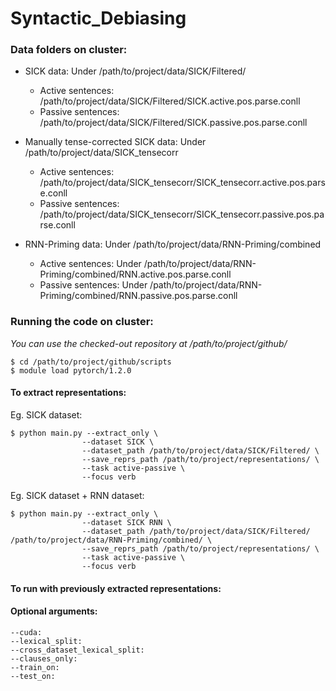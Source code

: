 # Syntactic_Debiasing


### Data folders on cluster:
* SICK data: Under /path/to/project/data/SICK/Filtered/
    * Active sentences: /path/to/project/data/SICK/Filtered/SICK.active.pos.parse.conll
    * Passive sentences: /path/to/project/data/SICK/Filtered/SICK.passive.pos.parse.conll

* Manually tense-corrected SICK data: Under /path/to/project/data/SICK_tensecorr
    * Active sentences: /path/to/project/data/SICK_tensecorr/SICK_tensecorr.active.pos.parse.conll
    * Passive sentences: /path/to/project/data/SICK_tensecorr/SICK_tensecorr.passive.pos.parse.conll

* RNN-Priming data: Under /path/to/project/data/RNN-Priming/combined
    * Active sentences: Under /path/to/project/data/RNN-Priming/combined/RNN.active.pos.parse.conll
    * Passive sentences: Under /path/to/project/data/RNN-Priming/combined/RNN.passive.pos.parse.conll


### Running the code on cluster:
_You can use the checked-out repository at /path/to/project/github/_

    $ cd /path/to/project/github/scripts
    $ module load pytorch/1.2.0

#### To extract representations:

Eg. SICK dataset:

    $ python main.py --extract_only \ 
                    --dataset SICK \
                    --dataset_path /path/to/project/data/SICK/Filtered/ \
                    --save_reprs_path /path/to/project/representations/ \
                    --task active-passive \
                    --focus verb

Eg. SICK dataset + RNN dataset:

    $ python main.py --extract_only \ 
                    --dataset SICK RNN \
                    --dataset_path /path/to/project/data/SICK/Filtered/ /path/to/project/data/RNN-Priming/combined/ \
                    --save_reprs_path /path/to/project/representations/ \
                    --task active-passive \
                    --focus verb

#### To run with previously extracted representations:


#### Optional arguments:
    --cuda: 
    --lexical_split: 
    --cross_dataset_lexical_split:
    --clauses_only:
    --train_on:
    --test_on:

